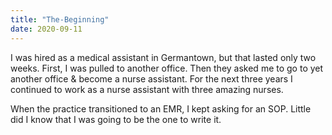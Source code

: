 ```yaml
---
title: "The-Beginning"
date: 2020-09-11
---
```

I was hired as a medical assistant in Germantown, but that lasted only two weeks. 
First, I was pulled to another office. Then they asked me to go to yet another office & become a nurse assistant.
For the next three years I continued to work as a nurse assistant with three amazing nurses.

When the practice transitioned to an EMR, I kept asking for an SOP.
Little did I know that I was going to be the one to write it.
